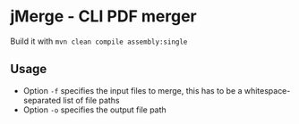 # jMerge - CLI PDF merger

Build it with `mvn clean compile assembly:single`

## Usage

- Option `-f` specifies the input files to merge, this has to be a whitespace-separated list of file paths
- Option `-o` specifies the output file path